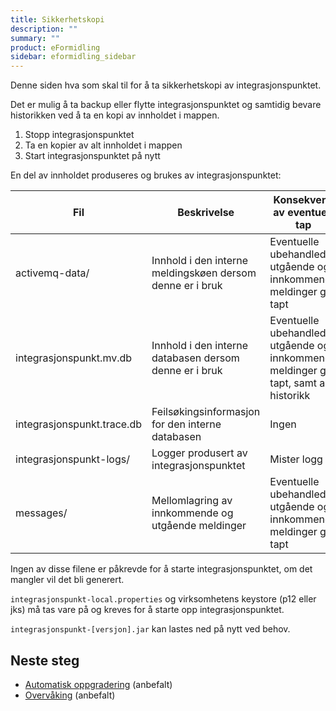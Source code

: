 ```yaml
---
title: Sikkerhetskopi
description: ""
summary: ""
product: eFormidling
sidebar: eformidling_sidebar
---
```


Denne siden hva som skal til for å ta sikkerhetskopi av integrasjonspunktet.

Det er mulig å ta backup eller flytte integrasjonspunktet og samtidig bevare historikken ved å ta en kopi av innholdet i mappen. 

1. Stopp integrasjonspunktet
2. Ta en kopier av alt innholdet i mappen
3. Start integrasjonspunktet på nytt

En del av innholdet produseres og brukes av integrasjonspunktet:

| Fil                        | Beskrivelse                                               | Konsekvens av eventuelt tap                                                           |
|----------------------------|-----------------------------------------------------------|---------------------------------------------------------------------------------------|
| activemq-data/             | Innhold i den interne meldingskøen dersom denne er i bruk | Eventuelle ubehandlede utgående og innkommende meldinger går tapt                     |
| integrasjonspunkt.mv.db    | Innhold i den interne databasen dersom denne er i bruk    | Eventuelle ubehandlede utgående og innkommende meldinger går tapt, samt all historikk |
| integrasjonspunkt.trace.db | Feilsøkingsinformasjon for den interne databasen          | Ingen                                                                                 |
| integrasjonspunkt-logs/    | Logger produsert av integrasjonspunktet                   | Mister logg                                                                           |
| messages/                  | Mellomlagring av innkommende og utgående meldinger        | Eventuelle ubehandlede utgående og innkommende meldinger går tapt                     |

Ingen av disse filene er påkrevde for å starte integrasjonspunktet, om det mangler vil det bli generert.

`integrasjonspunkt-local.properties` og virksomhetens keystore (p12 eller jks) må tas vare på og kreves for å starte opp integrasjonspunktet.

`integrasjonspunkt-[versjon].jar` kan lastes ned på nytt ved behov.

## Neste steg

- [Automatisk oppgradering](automatisk_oppgradering) (anbefalt)
- [Overvåking](overvaking) (anbefalt)
